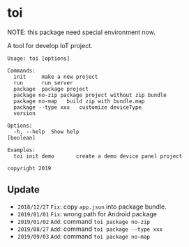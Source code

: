 # toi

NOTE: this package need special environment now.

A tool for develop IoT project.

```
Usage: toi [options]

Commands:
  init     make a new project
  run      run server
  package  package project
  package no-zip package project without zip bundle
  package no-map   build zip with bundle.map
  package --type xxx   customize deviceType
  version

Options:
  -h, --help  Show help                                                [boolean]

Examples:
  toi init demo       create a demo device panel project

copyright 2019
```

## Update

* `2018/12/27` `Fix`: copy `app.json` into package bundle.
* `2019/01/01` `Fix`: wrong path for Android package
* `2019/01/02` `Add`: command `toi package no-zip`
* `2019/08/27` `Add`: command `toi package --type xxx`
* `2019/09/03` `Add`: command `toi package no-map`
